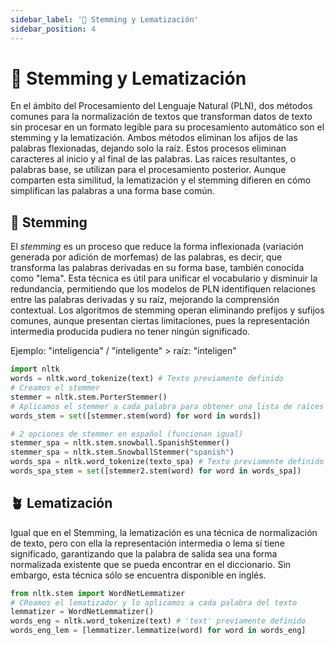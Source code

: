 ```yaml
---
sidebar_label: '🌱 Stemming y Lematización'
sidebar_position: 4
---
```


# 🌱 Stemming y Lematización

En el ámbito del Procesamiento del Lenguaje Natural (PLN), dos métodos comunes para la normalización de textos que transforman datos de texto sin procesar en un formato legible para su procesamiento automático son el stemming y la lematización. Ambos métodos eliminan los afijos de las palabras flexionadas, dejando solo la raíz. Estos procesos eliminan caracteres al inicio y al final de las palabras. Las raíces resultantes, o palabras base, se utilizan para el procesamiento posterior. Aunque comparten esta similitud, la lematización y el stemming difieren en cómo simplifican las palabras a una forma base común.

## 🌿 Stemming

El *stemming* es un proceso que reduce la forma inflexionada (variación generada por adición de morfemas) de las palabras, es decir, que transforma las palabras derivadas en su forma base, también conocida como "lema". Esta técnica es útil para unificar el vocabulario y disminuir la redundancia, permitiendo que los modelos de PLN identifiquen relaciones entre las palabras derivadas y su raíz, mejorando la comprensión contextual. Los algoritmos de stemming operan eliminando prefijos y sufijos comunes, aunque presentan ciertas limitaciones, pues la representación intermedia producida pudiera no tener ningún significado. 

Ejemplo: "inteligencia" / "inteligente" > raíz: "inteligen"

```python title="Algoritmo de stemming más común"
import nltk
words = nltk.word_tokenize(text) # Texto previamente definido
# Creamos el stemmer 
stemmer = nltk.stem.PorterStemmer() 
# Aplicamos el stemmer a cada palabra para obtener una lista de raíces
words_stem = set([stemmer.stem(word) for word in words])
```

```python title="Stemming en español"
# 2 opciones de stemmer en español (funcionan igual)
stemmer_spa = nltk.stem.snowball.SpanishStemmer()
stemmer_spa = nltk.stem.SnowballStemmer("spanish")
words_spa = nltk.word_tokenize(texto_spa) # Texto previamente definido
words_spa_stem = set([stemmer2.stem(word) for word in words_spa])
```

## 🪴 Lematización

Igual que en el Stemming, la lematización es una técnica de normalización de texto, pero con ella la representación intermedia o lema sí tiene significado, garantizando que la palabra de salida sea una forma normalizada existente que se pueda encontrar en el diccionario. Sin embargo, esta técnica sólo se encuentra disponible en inglés. 

```python title="Lematización"
from nltk.stem import WordNetLemmatizer
# CReamos el lematizador y lo aplicamos a cada palabra del texto
lemmatizer = WordNetLemmatizer()
words_eng = nltk.word_tokenize(text) # 'text' previamente definido
words_eng_lem = [lemmatizer.lemmatize(word) for word in words_eng]
```